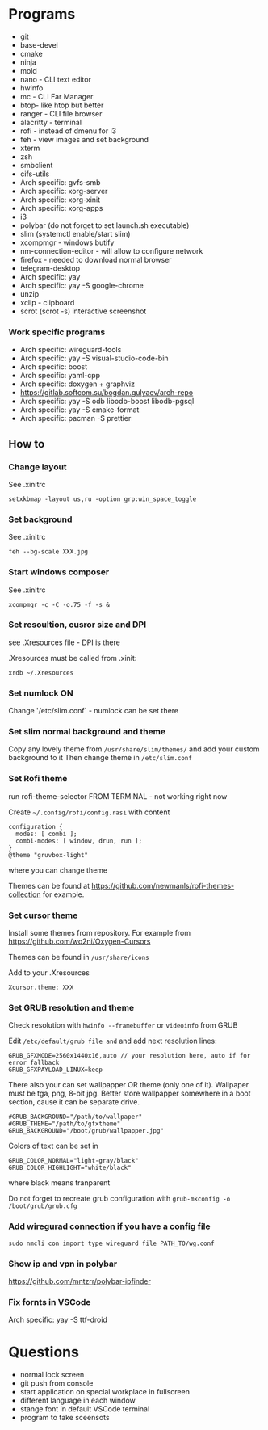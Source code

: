 # Programs
- git
- base-devel
- cmake
- ninja
- mold
- nano - CLI text editor
- hwinfo
- mc - CLI Far Manager
- btop- like htop but better
- ranger - CLI file browser
- alacritty - terminal
- rofi - instead of dmenu for i3
- feh - view images and set background
- xterm
- zsh
- smbclient
- cifs-utils
- Arch specific: gvfs-smb
- Arch specific: xorg-server
- Arch specific: xorg-xinit
- Arch specific: xorg-apps
- i3
- polybar (do not forget to set launch.sh executable)
- slim (systemctl enable/start slim)
- xcompmgr - windows butify
- nm-connection-editor - will allow to configure network
- firefox - needed to download normal browser
- telegram-desktop
- Arch specific: yay
- Arch specific: yay -S google-chrome
- unzip
- xclip - clipboard
- scrot (scrot -s) interactive screenshot

### Work specific programs
- Arch specific:  wireguard-tools
- Arch specific: yay -S visual-studio-code-bin
- Arch specific: boost
- Arch specific: yaml-cpp
- Arch specific: doxygen + graphviz
- https://gitlab.softcom.su/bogdan.gulyaev/arch-repo
- Arch specific: yay -S odb libodb-boost libodb-pgsql
- Arch specific: yay -S cmake-format
- Arch specific: pacman -S prettier

## How to

### Change layout
See .xinitrc
```
setxkbmap -layout us,ru -option grp:win_space_toggle
```

### Set background
See .xinitrc
```
feh --bg-scale XXX.jpg
```

### Start windows composer
See .xinitrc
```
xcompmgr -c -C -o.75 -f -s &
```

### Set resoultion, cusror size and DPI
see .Xresources file - DPI is there

.Xresources must be called from .xinit:
```
xrdb ~/.Xresources
```

### Set numlock ON
Change '/etc/slim.conf` - numlock can be set there

### Set slim normal background and theme
Copy any lovely theme from `/usr/share/slim/themes/` and add your custom background to it
Then change theme in `/etc/slim.conf`

### Set Rofi theme
run rofi-theme-selector FROM TERMINAL - not working right now

Create `~/.config/rofi/config.rasi` with content
```
configuration {
  modes: [ combi ];
  combi-modes: [ window, drun, run ];
}
@theme "gruvbox-light"
```
where you can change theme

Themes can be found at https://github.com/newmanls/rofi-themes-collection for example.

### Set cursor theme
Install some themes from repository. For example from https://github.com/wo2ni/Oxygen-Cursors

Themes can be found in `/usr/share/icons`

Add to your .Xresources
```
Xcursor.theme: XXX
```

### Set GRUB resolution and theme
Check resolution with `hwinfo --framebuffer` or `videoinfo` from GRUB

Edit `/etc/default/grub file and` and add next resolution lines:
```
GRUB_GFXMODE=2560x1440x16,auto // your resolution here, auto if for error fallback
GRUB_GFXPAYLOAD_LINUX=keep
```
There also your can set wallpapper OR theme (only one of it). Wallpaper must be tga, png, 8-bit jpg. Better store wallpapper somewhere in a boot section, cause it can be separate drive.
```
#GRUB_BACKGROUND="/path/to/wallpaper"
#GRUB_THEME="/path/to/gfxtheme"
GRUB_BACKGROUND="/boot/grub/wallpapper.jpg"
```
Colors of text can be set in
```
GRUB_COLOR_NORMAL="light-gray/black"
GRUB_COLOR_HIGHLIGHT="white/black"
```
where black means tranparent

Do not forget to recreate grub configuration with `grub-mkconfig -o /boot/grub/grub.cfg`

### Add wiregurad connection if you have a config file
```
sudo nmcli con import type wireguard file PATH_TO/wg.conf
```

### Show ip and vpn in polybar
https://github.com/mntzrr/polybar-ipfinder

### Fix fornts in VSCode
Arch specific: yay -S ttf-droid

# Questions
- normal lock screen
- git push from console
- start application on special workplace in fullscreen
- different language in each window
- stange font in default VSCode terminal
- program to take sceensots
